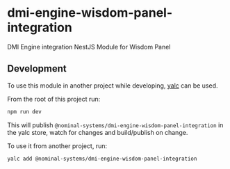 # dmi-engine-wisdom-panel-integration

DMI Engine integration NestJS Module for Wisdom Panel

## Development

To use this module in another project while developing, [yalc](https://github.com/wclr/yalc) can be used.

From the root of this project run:

````bash
npm run dev
````
This will publish `@nominal-systems/dmi-engine-wisdom-panel-integration` in the yalc store, watch for changes and build/publish on change.

To use it from another project, run:

````bash
yalc add @nominal-systems/dmi-engine-wisdom-panel-integration
````

